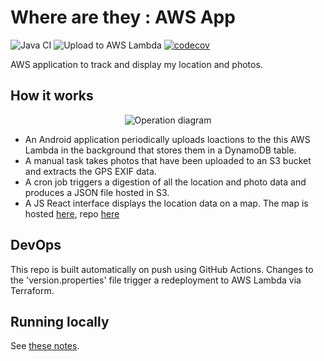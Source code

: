 # Where are they : AWS App
![Java CI](https://github.com/JFL110/where-are-they-aws-app/workflows/Java%20CI/badge.svg) ![Upload to AWS Lambda](https://github.com/JFL110/where-are-they-aws-app/workflows/Upload%20to%20AWS%20Lambda/badge.svg) [![codecov](https://codecov.io/gh/JFL110/where-are-they-aws-app/branch/master/graph/badge.svg)](https://codecov.io/gh/JFL110/where-are-they-aws-app)

AWS application to track and display my location and photos.

## How it works
<p align="center">
  <img src="https://s3.eu-west-2.amazonaws.com/jamesleach.dev/static/map-back-end-diagram.svg" alt="Operation diagram"/>
</p>

- An Android application periodically uploads loactions to the this AWS Lambda in the background that stores them in a DynamoDB table. 
- A manual task takes photos that have been uploaded to an S3 bucket and extracts the GPS EXIF data.
- A cron job triggers a digestion of all the location and photo data and produces a JSON file hosted in S3.
- A JS React interface displays the location data on a map. The map is hosted [here](https://www.jamesleach.dev/where-are-they), repo [here](https://github.com/JFL110/jamesleach.dev)


## DevOps
This repo is built automatically on push using GitHub Actions. Changes to the 'version.properties' file trigger a redeployment to AWS Lambda via Terraform.

## Running locally
See [these notes](https://github.com/JFL110/where-are-they-aws-app/blob/master/running-locally.md).
